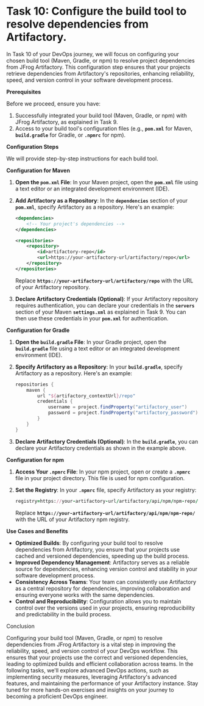# Task 10: Configure the build tool to resolve dependencies from Artifactory.

In Task 10 of your DevOps journey, we will focus on configuring your chosen build tool (Maven, Gradle, or npm) to resolve project dependencies from JFrog Artifactory. This configuration step ensures that your projects retrieve dependencies from Artifactory's repositories, enhancing reliability, speed, and version control in your software development process.

**Prerequisites**

Before we proceed, ensure you have:

1. Successfully integrated your build tool (Maven, Gradle, or npm) with JFrog Artifactory, as explained in Task 9.
2. Access to your build tool's configuration files (e.g., **`pom.xml`** for Maven, **`build.gradle`** for Gradle, or **`.npmrc`** for npm).

**Configuration Steps**

We will provide step-by-step instructions for each build tool.

**Configuration for Maven**

1. **Open the `pom.xml` File**: In your Maven project, open the **`pom.xml`** file using a text editor or an integrated development environment (IDE).
2. **Add Artifactory as a Repository**: In the **`dependencies`** section of your **`pom.xml`**, specify Artifactory as a repository. Here's an example:
    
    ```xml
    <dependencies>
        <!-- Your project's dependencies -->
    </dependencies>
    
    <repositories>
        <repository>
            <id>artifactory-repo</id>
            <url>https://your-artifactory-url/artifactory/repo</url>
        </repository>
    </repositories>
    ```
    
    Replace **`https://your-artifactory-url/artifactory/repo`** with the URL of your Artifactory repository.
    
3. **Declare Artifactory Credentials (Optional)**: If your Artifactory repository requires authentication, you can declare your credentials in the **`servers`** section of your Maven **`settings.xml`** as explained in Task 9. You can then use these credentials in your **`pom.xml`** for authentication.

**Configuration for Gradle**

1. **Open the `build.gradle` File**: In your Gradle project, open the **`build.gradle`** file using a text editor or an integrated development environment (IDE).
2. **Specify Artifactory as a Repository**: In your **`build.gradle`**, specify Artifactory as a repository. Here's an example:
    
    ```groovy
    repositories {
        maven {
            url "${artifactory_contextUrl}/repo"
            credentials {
                username = project.findProperty("artifactory_user")
                password = project.findProperty("artifactory_password")
            }
        }
    }
    ```
    
3. **Declare Artifactory Credentials (Optional)**: In the **`build.gradle`**, you can declare your Artifactory credentials as shown in the example above.

**Configuration for npm**

1. **Access Your `.npmrc` File**: In your npm project, open or create a **`.npmrc`** file in your project directory. This file is used for npm configuration.
2. **Set the Registry**: In your **`.npmrc`** file, specify Artifactory as your registry:
    
    ```ruby
    registry=https://your-artifactory-url/artifactory/api/npm/npm-repo/
    ```
    
    Replace **`https://your-artifactory-url/artifactory/api/npm/npm-repo/`** with the URL of your Artifactory npm registry.
    

**Use Cases and Benefits**

- **Optimized Builds**: By configuring your build tool to resolve dependencies from Artifactory, you ensure that your projects use cached and versioned dependencies, speeding up the build process.
- **Improved Dependency Management**: Artifactory serves as a reliable source for dependencies, enhancing version control and stability in your software development process.
- **Consistency Across Teams**: Your team can consistently use Artifactory as a central repository for dependencies, improving collaboration and ensuring everyone works with the same dependencies.
- **Control and Reproducibility**: Configuration allows you to maintain control over the versions used in your projects, ensuring reproducibility and predictability in the build process.

Conclusion

Configuring your build tool (Maven, Gradle, or npm) to resolve dependencies from JFrog Artifactory is a vital step in improving the reliability, speed, and version control of your DevOps workflow. This ensures that your projects use the correct and versioned dependencies, leading to optimized builds and efficient collaboration across teams. In the following tasks, we'll explore advanced DevOps actions, such as implementing security measures, leveraging Artifactory's advanced features, and maintaining the performance of your Artifactory instance. Stay tuned for more hands-on exercises and insights on your journey to becoming a proficient DevOps engineer.